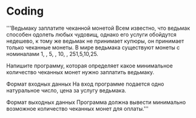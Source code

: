 # Coding
 
'''Ведьмаку заплатите чеканной монетой
Всем известно, что ведьмак способен одолеть любых чудовищ, однако его услуги обойдутся недешево, к тому же ведьмак не принимает купюры, он принимает только чеканные монеты. В мире ведьмака существуют монеты с номиналами 1, \, 5, \, 10, \, 251,5,10,25.

Напишите программу, которая определяет какое минимальное количество чеканных монет нужно заплатить ведьмаку.

Формат входных данных 
На вход программе подается одно натуральное число, цена за услугу ведьмака.

Формат выходных данных
Программа должна вывести минимально возможное количество чеканных монет для оплаты.'''